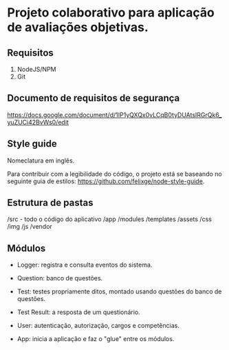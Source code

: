 # Projeto colaborativo para aplicação de avaliações objetivas.

## Requisitos

1. NodeJS/NPM
2. Git

## Documento de requisitos de segurança

https://docs.google.com/document/d/1IP1yQXQx0vLCqB0tyDUAtsIRGrQk6_yuZUCi42BvWs0/edit

## Style guide

Nomeclatura em inglês.

Para contribuir com a legibilidade do código, o projeto está se baseando no seguinte guia de estilos: https://github.com/felixge/node-style-guide.

## Estrutura de pastas

/src - todo o código do aplicativo
	/app
		/modules
		/templates
	/assets
		/css
		/img
		/js
		/vendor

## Módulos

- Logger: registra e consulta eventos do sistema.

- Question: banco de questões.

- Test: testes propriamente ditos, montado usando questões do banco de questões.

- Test Result: a resposta de um questionário.

- User: autenticação, autorização, cargos e competências.

- App: inicia a aplicação e faz o "glue" entre os módulos.
